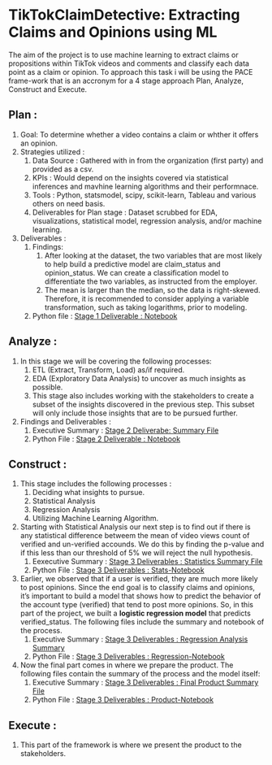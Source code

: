 # TikTokClaimDetective: Extracting Claims and Opinions using ML
The aim of the project is to use machine learning to extract claims or propositions within TikTok videos and comments and classify each data point as a claim or opinion. 
To approach this task i will be using the PACE frame-work that is an accronym for a 4 stage approach Plan, Analyze, Construct and Execute.
## Plan :
1. Goal: To determine whether a video contains a claim or whther it offers an opinion.
2. Strategies utilized :
   1. Data Source : Gathered with in from the organization (first party) and provided as a csv.
   2. KPIs : Would depend on the insights covered via statistical inferences and mavhine learning algorithms and their performnace.
   3. Tools : Python, statsmodel, scipy, scikit-learn, Tableau and various others on need basis.
   4. Deliverables for Plan stage : Dataset scrubbed for EDA, visualizations, statistical model, regression analysis, and/or machine learning.
3. Deliverables :
   1. Findings:
      1. After looking at the dataset, the two variables that are most likely to help build a predictive model are claim_status and opinion_status. We can create a classification model to differentiate the two variables, as instructed from the employer.
      2. The mean is larger than the median, so the data is right-skewed. Therefore, it is recommended to consider applying a variable transformation, such as taking logarithms, prior to modeling.
   3. Python file : [Stage 1 Deliverable : Notebook](Exploring_data_1.ipynb)
## Analyze :
1. In this stage we will be covering the following processes:
   1. ETL (Extract, Transform, Load) as/if required.
   2. EDA (Exploratory Data Analysis) to uncover as much insights as possible.
   3. This stage also includes working with the stakeholders to create a subset of the insights discovered in the previous step. This subset will only include those insights that are to be pursued further.
2. Findings and Deliverables :
   1. Executive Summary : [Stage 2 Deliverabe: Summary File](EDA_ExecutiveSummary.pptx)
   2. Python File : [Stage 2 Deliverable : Notebook](2_EDA.ipynb)
## Construct :
1. This stage includes the following processes :
   1. Deciding what insights to pursue.
   2. Statistical Analysis
   3. Regression Analysis
   4. Utilizing Machine Learning Algorithm.
2. Starting with Statistical Analysis our next step is to find out if there is any statistical difference betweem the mean of video views count of verified and un-verified accounds. We do this by finding the p-value and if this less than our threshold of 5% we will reject the null hypothesis.
   1. Eexecutive Summary : [Stage 3 Deliverables : Statistics Summary File](Stats_ExecutiveSummary.pptx)
   2. Python File : [Stage 3 Deliverables : Stats-Notebook](Stats_Analysis.ipynb)
3. Earlier, we observed that if a user is verified, they are much more likely to post opinions. Since the end goal is to classify claims and opinions, it’s important to build a model that shows how to predict the behavior of the account type (verified) that tend to post more opinions. So, in this part of the project, we built a **logistic regression model** that predicts verified_status. The following files include the summary and notebook of the process.
   1. Executive Summary : [Stage 3 Deliverables : Regression Analysis Summary](RegressionAnalysis_ExecutiveSummary.pptx)
   2. Python File : [Stage 3 Deliverables : Regression-Notebook](Rgression_Analysis.ipynb)
4. Now the final part comes in where we prepare the product. The following files contain the summary of the process and the model itself:
   1. Executive Summary : [Stage 3 Deliverables : Final Product Summary File](FinalProduct_ExecutiveSummary.pptx)
   2. Python File : [Stage 3 Deliverables : Product-Notebook](TheFinal_Task.ipynb)
## Execute : 
1. This part of the framework is where we present the product to the stakeholders.
